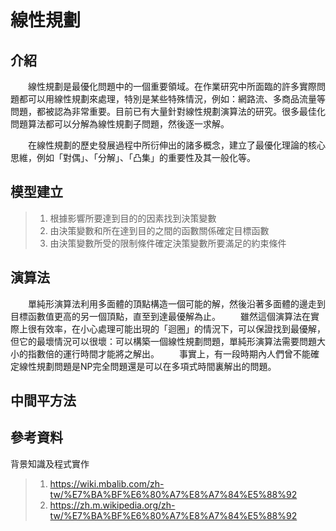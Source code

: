# 線性規劃
## 介紹
&emsp;&emsp;線性規劃是最優化問題中的一個重要領域。在作業研究中所面臨的許多實際問題都可以用線性規劃來處理，特別是某些特殊情況，例如：網路流、多商品流量等問題，都被認為非常重要。目前已有大量針對線性規劃演算法的研究。很多最佳化問題算法都可以分解為線性規劃子問題，然後逐一求解。

&emsp;&emsp;在線性規劃的歷史發展過程中所衍伸出的諸多概念，建立了最優化理論的核心思維，例如「對偶」、「分解」、「凸集」的重要性及其一般化等。

## 模型建立
>1. 根據影響所要達到目的的因素找到決策變數
>2. 由決策變數和所在達到目的之間的函數關係確定目標函數
>3. 由決策變數所受的限制條件確定決策變數所要滿足的約束條件
## 演算法
&emsp;&emsp;單純形演算法利用多面體的頂點構造一個可能的解，然後沿著多面體的邊走到目標函數值更高的另一個頂點，直至到達最優解為止。
&emsp;&emsp;雖然這個演算法在實際上很有效率，在小心處理可能出現的「迴圈」的情況下，可以保證找到最優解，但它的最壞情況可以很壞：可以構築一個線性規劃問題，單純形演算法需要問題大小的指數倍的運行時間才能將之解出。
&emsp;&emsp;事實上，有一段時期內人們曾不能確定線性規劃問題是NP完全問題還是可以在多項式時間裏解出的問題。
## 中間平方法
## 參考資料
背景知識及程式實作
>1. https://wiki.mbalib.com/zh-tw/%E7%BA%BF%E6%80%A7%E8%A7%84%E5%88%92
>2. https://zh.m.wikipedia.org/zh-tw/%E7%BA%BF%E6%80%A7%E8%A7%84%E5%88%92
